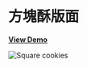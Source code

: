 # 方塊酥版面

[**View Demo**](https://hwahii.github.io/27LayoutPractices/010-square-cookies/)

![Square cookies](https://raw.githubusercontent.com/hwahii/27LayoutPractices/master/screenshots/screencast-010.gif)